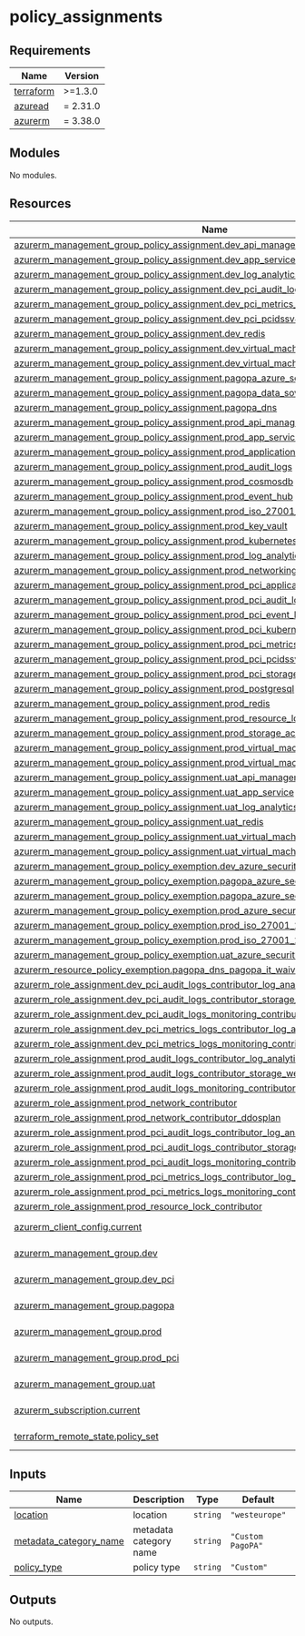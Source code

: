 # policy_assignments

<!-- markdownlint-disable -->
<!-- BEGINNING OF PRE-COMMIT-TERRAFORM DOCS HOOK -->
## Requirements

| Name | Version |
|------|---------|
| <a name="requirement_terraform"></a> [terraform](#requirement\_terraform) | >=1.3.0 |
| <a name="requirement_azuread"></a> [azuread](#requirement\_azuread) | = 2.31.0 |
| <a name="requirement_azurerm"></a> [azurerm](#requirement\_azurerm) | = 3.38.0 |

## Modules

No modules.

## Resources

| Name | Type |
|------|------|
| [azurerm_management_group_policy_assignment.dev_api_management](https://registry.terraform.io/providers/hashicorp/azurerm/3.38.0/docs/resources/management_group_policy_assignment) | resource |
| [azurerm_management_group_policy_assignment.dev_app_service](https://registry.terraform.io/providers/hashicorp/azurerm/3.38.0/docs/resources/management_group_policy_assignment) | resource |
| [azurerm_management_group_policy_assignment.dev_log_analytics](https://registry.terraform.io/providers/hashicorp/azurerm/3.38.0/docs/resources/management_group_policy_assignment) | resource |
| [azurerm_management_group_policy_assignment.dev_pci_audit_logs](https://registry.terraform.io/providers/hashicorp/azurerm/3.38.0/docs/resources/management_group_policy_assignment) | resource |
| [azurerm_management_group_policy_assignment.dev_pci_metrics_logs](https://registry.terraform.io/providers/hashicorp/azurerm/3.38.0/docs/resources/management_group_policy_assignment) | resource |
| [azurerm_management_group_policy_assignment.dev_pci_pcidssv4](https://registry.terraform.io/providers/hashicorp/azurerm/3.38.0/docs/resources/management_group_policy_assignment) | resource |
| [azurerm_management_group_policy_assignment.dev_redis](https://registry.terraform.io/providers/hashicorp/azurerm/3.38.0/docs/resources/management_group_policy_assignment) | resource |
| [azurerm_management_group_policy_assignment.dev_virtual_machine](https://registry.terraform.io/providers/hashicorp/azurerm/3.38.0/docs/resources/management_group_policy_assignment) | resource |
| [azurerm_management_group_policy_assignment.dev_virtual_machine_scael_set](https://registry.terraform.io/providers/hashicorp/azurerm/3.38.0/docs/resources/management_group_policy_assignment) | resource |
| [azurerm_management_group_policy_assignment.pagopa_azure_security_benchmark](https://registry.terraform.io/providers/hashicorp/azurerm/3.38.0/docs/resources/management_group_policy_assignment) | resource |
| [azurerm_management_group_policy_assignment.pagopa_data_sovereignty_eu](https://registry.terraform.io/providers/hashicorp/azurerm/3.38.0/docs/resources/management_group_policy_assignment) | resource |
| [azurerm_management_group_policy_assignment.pagopa_dns](https://registry.terraform.io/providers/hashicorp/azurerm/3.38.0/docs/resources/management_group_policy_assignment) | resource |
| [azurerm_management_group_policy_assignment.prod_api_management](https://registry.terraform.io/providers/hashicorp/azurerm/3.38.0/docs/resources/management_group_policy_assignment) | resource |
| [azurerm_management_group_policy_assignment.prod_app_service](https://registry.terraform.io/providers/hashicorp/azurerm/3.38.0/docs/resources/management_group_policy_assignment) | resource |
| [azurerm_management_group_policy_assignment.prod_application_gateway](https://registry.terraform.io/providers/hashicorp/azurerm/3.38.0/docs/resources/management_group_policy_assignment) | resource |
| [azurerm_management_group_policy_assignment.prod_audit_logs](https://registry.terraform.io/providers/hashicorp/azurerm/3.38.0/docs/resources/management_group_policy_assignment) | resource |
| [azurerm_management_group_policy_assignment.prod_cosmosdb](https://registry.terraform.io/providers/hashicorp/azurerm/3.38.0/docs/resources/management_group_policy_assignment) | resource |
| [azurerm_management_group_policy_assignment.prod_event_hub](https://registry.terraform.io/providers/hashicorp/azurerm/3.38.0/docs/resources/management_group_policy_assignment) | resource |
| [azurerm_management_group_policy_assignment.prod_iso_27001_2013](https://registry.terraform.io/providers/hashicorp/azurerm/3.38.0/docs/resources/management_group_policy_assignment) | resource |
| [azurerm_management_group_policy_assignment.prod_key_vault](https://registry.terraform.io/providers/hashicorp/azurerm/3.38.0/docs/resources/management_group_policy_assignment) | resource |
| [azurerm_management_group_policy_assignment.prod_kubernetes](https://registry.terraform.io/providers/hashicorp/azurerm/3.38.0/docs/resources/management_group_policy_assignment) | resource |
| [azurerm_management_group_policy_assignment.prod_log_analytics](https://registry.terraform.io/providers/hashicorp/azurerm/3.38.0/docs/resources/management_group_policy_assignment) | resource |
| [azurerm_management_group_policy_assignment.prod_networking](https://registry.terraform.io/providers/hashicorp/azurerm/3.38.0/docs/resources/management_group_policy_assignment) | resource |
| [azurerm_management_group_policy_assignment.prod_pci_application_gateway](https://registry.terraform.io/providers/hashicorp/azurerm/3.38.0/docs/resources/management_group_policy_assignment) | resource |
| [azurerm_management_group_policy_assignment.prod_pci_audit_logs](https://registry.terraform.io/providers/hashicorp/azurerm/3.38.0/docs/resources/management_group_policy_assignment) | resource |
| [azurerm_management_group_policy_assignment.prod_pci_event_hub](https://registry.terraform.io/providers/hashicorp/azurerm/3.38.0/docs/resources/management_group_policy_assignment) | resource |
| [azurerm_management_group_policy_assignment.prod_pci_kubernetes](https://registry.terraform.io/providers/hashicorp/azurerm/3.38.0/docs/resources/management_group_policy_assignment) | resource |
| [azurerm_management_group_policy_assignment.prod_pci_metrics_logs](https://registry.terraform.io/providers/hashicorp/azurerm/3.38.0/docs/resources/management_group_policy_assignment) | resource |
| [azurerm_management_group_policy_assignment.prod_pci_pcidssv4](https://registry.terraform.io/providers/hashicorp/azurerm/3.38.0/docs/resources/management_group_policy_assignment) | resource |
| [azurerm_management_group_policy_assignment.prod_pci_storage_account](https://registry.terraform.io/providers/hashicorp/azurerm/3.38.0/docs/resources/management_group_policy_assignment) | resource |
| [azurerm_management_group_policy_assignment.prod_postgresql](https://registry.terraform.io/providers/hashicorp/azurerm/3.38.0/docs/resources/management_group_policy_assignment) | resource |
| [azurerm_management_group_policy_assignment.prod_redis](https://registry.terraform.io/providers/hashicorp/azurerm/3.38.0/docs/resources/management_group_policy_assignment) | resource |
| [azurerm_management_group_policy_assignment.prod_resource_lock](https://registry.terraform.io/providers/hashicorp/azurerm/3.38.0/docs/resources/management_group_policy_assignment) | resource |
| [azurerm_management_group_policy_assignment.prod_storage_account](https://registry.terraform.io/providers/hashicorp/azurerm/3.38.0/docs/resources/management_group_policy_assignment) | resource |
| [azurerm_management_group_policy_assignment.prod_virtual_machine](https://registry.terraform.io/providers/hashicorp/azurerm/3.38.0/docs/resources/management_group_policy_assignment) | resource |
| [azurerm_management_group_policy_assignment.prod_virtual_machine_scael_set](https://registry.terraform.io/providers/hashicorp/azurerm/3.38.0/docs/resources/management_group_policy_assignment) | resource |
| [azurerm_management_group_policy_assignment.uat_api_management](https://registry.terraform.io/providers/hashicorp/azurerm/3.38.0/docs/resources/management_group_policy_assignment) | resource |
| [azurerm_management_group_policy_assignment.uat_app_service](https://registry.terraform.io/providers/hashicorp/azurerm/3.38.0/docs/resources/management_group_policy_assignment) | resource |
| [azurerm_management_group_policy_assignment.uat_log_analytics](https://registry.terraform.io/providers/hashicorp/azurerm/3.38.0/docs/resources/management_group_policy_assignment) | resource |
| [azurerm_management_group_policy_assignment.uat_redis](https://registry.terraform.io/providers/hashicorp/azurerm/3.38.0/docs/resources/management_group_policy_assignment) | resource |
| [azurerm_management_group_policy_assignment.uat_virtual_machine](https://registry.terraform.io/providers/hashicorp/azurerm/3.38.0/docs/resources/management_group_policy_assignment) | resource |
| [azurerm_management_group_policy_assignment.uat_virtual_machine_scael_set](https://registry.terraform.io/providers/hashicorp/azurerm/3.38.0/docs/resources/management_group_policy_assignment) | resource |
| [azurerm_management_group_policy_exemption.dev_azure_security_benchmark_waiver](https://registry.terraform.io/providers/hashicorp/azurerm/3.38.0/docs/resources/management_group_policy_exemption) | resource |
| [azurerm_management_group_policy_exemption.pagopa_azure_security_benchmark_mitigated](https://registry.terraform.io/providers/hashicorp/azurerm/3.38.0/docs/resources/management_group_policy_exemption) | resource |
| [azurerm_management_group_policy_exemption.pagopa_azure_security_benchmark_waiver](https://registry.terraform.io/providers/hashicorp/azurerm/3.38.0/docs/resources/management_group_policy_exemption) | resource |
| [azurerm_management_group_policy_exemption.prod_azure_security_benchmark_waiver](https://registry.terraform.io/providers/hashicorp/azurerm/3.38.0/docs/resources/management_group_policy_exemption) | resource |
| [azurerm_management_group_policy_exemption.prod_iso_27001_2013_mitigated](https://registry.terraform.io/providers/hashicorp/azurerm/3.38.0/docs/resources/management_group_policy_exemption) | resource |
| [azurerm_management_group_policy_exemption.prod_iso_27001_2013_waiver](https://registry.terraform.io/providers/hashicorp/azurerm/3.38.0/docs/resources/management_group_policy_exemption) | resource |
| [azurerm_management_group_policy_exemption.uat_azure_security_benchmark_waiver](https://registry.terraform.io/providers/hashicorp/azurerm/3.38.0/docs/resources/management_group_policy_exemption) | resource |
| [azurerm_resource_policy_exemption.pagopa_dns_pagopa_it_waiver](https://registry.terraform.io/providers/hashicorp/azurerm/3.38.0/docs/resources/resource_policy_exemption) | resource |
| [azurerm_role_assignment.dev_pci_audit_logs_contributor_log_analytics](https://registry.terraform.io/providers/hashicorp/azurerm/3.38.0/docs/resources/role_assignment) | resource |
| [azurerm_role_assignment.dev_pci_audit_logs_contributor_storage_westeurope](https://registry.terraform.io/providers/hashicorp/azurerm/3.38.0/docs/resources/role_assignment) | resource |
| [azurerm_role_assignment.dev_pci_audit_logs_monitoring_contributor](https://registry.terraform.io/providers/hashicorp/azurerm/3.38.0/docs/resources/role_assignment) | resource |
| [azurerm_role_assignment.dev_pci_metrics_logs_contributor_log_analytics](https://registry.terraform.io/providers/hashicorp/azurerm/3.38.0/docs/resources/role_assignment) | resource |
| [azurerm_role_assignment.dev_pci_metrics_logs_monitoring_contributor](https://registry.terraform.io/providers/hashicorp/azurerm/3.38.0/docs/resources/role_assignment) | resource |
| [azurerm_role_assignment.prod_audit_logs_contributor_log_analytics](https://registry.terraform.io/providers/hashicorp/azurerm/3.38.0/docs/resources/role_assignment) | resource |
| [azurerm_role_assignment.prod_audit_logs_contributor_storage_westeurope](https://registry.terraform.io/providers/hashicorp/azurerm/3.38.0/docs/resources/role_assignment) | resource |
| [azurerm_role_assignment.prod_audit_logs_monitoring_contributor](https://registry.terraform.io/providers/hashicorp/azurerm/3.38.0/docs/resources/role_assignment) | resource |
| [azurerm_role_assignment.prod_network_contributor](https://registry.terraform.io/providers/hashicorp/azurerm/3.38.0/docs/resources/role_assignment) | resource |
| [azurerm_role_assignment.prod_network_contributor_ddosplan](https://registry.terraform.io/providers/hashicorp/azurerm/3.38.0/docs/resources/role_assignment) | resource |
| [azurerm_role_assignment.prod_pci_audit_logs_contributor_log_analytics](https://registry.terraform.io/providers/hashicorp/azurerm/3.38.0/docs/resources/role_assignment) | resource |
| [azurerm_role_assignment.prod_pci_audit_logs_contributor_storage_westeurope](https://registry.terraform.io/providers/hashicorp/azurerm/3.38.0/docs/resources/role_assignment) | resource |
| [azurerm_role_assignment.prod_pci_audit_logs_monitoring_contributor](https://registry.terraform.io/providers/hashicorp/azurerm/3.38.0/docs/resources/role_assignment) | resource |
| [azurerm_role_assignment.prod_pci_metrics_logs_contributor_log_analytics](https://registry.terraform.io/providers/hashicorp/azurerm/3.38.0/docs/resources/role_assignment) | resource |
| [azurerm_role_assignment.prod_pci_metrics_logs_monitoring_contributor](https://registry.terraform.io/providers/hashicorp/azurerm/3.38.0/docs/resources/role_assignment) | resource |
| [azurerm_role_assignment.prod_resource_lock_contributor](https://registry.terraform.io/providers/hashicorp/azurerm/3.38.0/docs/resources/role_assignment) | resource |
| [azurerm_client_config.current](https://registry.terraform.io/providers/hashicorp/azurerm/3.38.0/docs/data-sources/client_config) | data source |
| [azurerm_management_group.dev](https://registry.terraform.io/providers/hashicorp/azurerm/3.38.0/docs/data-sources/management_group) | data source |
| [azurerm_management_group.dev_pci](https://registry.terraform.io/providers/hashicorp/azurerm/3.38.0/docs/data-sources/management_group) | data source |
| [azurerm_management_group.pagopa](https://registry.terraform.io/providers/hashicorp/azurerm/3.38.0/docs/data-sources/management_group) | data source |
| [azurerm_management_group.prod](https://registry.terraform.io/providers/hashicorp/azurerm/3.38.0/docs/data-sources/management_group) | data source |
| [azurerm_management_group.prod_pci](https://registry.terraform.io/providers/hashicorp/azurerm/3.38.0/docs/data-sources/management_group) | data source |
| [azurerm_management_group.uat](https://registry.terraform.io/providers/hashicorp/azurerm/3.38.0/docs/data-sources/management_group) | data source |
| [azurerm_subscription.current](https://registry.terraform.io/providers/hashicorp/azurerm/3.38.0/docs/data-sources/subscription) | data source |
| [terraform_remote_state.policy_set](https://registry.terraform.io/providers/hashicorp/terraform/latest/docs/data-sources/remote_state) | data source |

## Inputs

| Name | Description | Type | Default | Required |
|------|-------------|------|---------|:--------:|
| <a name="input_location"></a> [location](#input\_location) | location | `string` | `"westeurope"` | no |
| <a name="input_metadata_category_name"></a> [metadata\_category\_name](#input\_metadata\_category\_name) | metadata category name | `string` | `"Custom PagoPA"` | no |
| <a name="input_policy_type"></a> [policy\_type](#input\_policy\_type) | policy type | `string` | `"Custom"` | no |

## Outputs

No outputs.
<!-- END OF PRE-COMMIT-TERRAFORM DOCS HOOK -->
